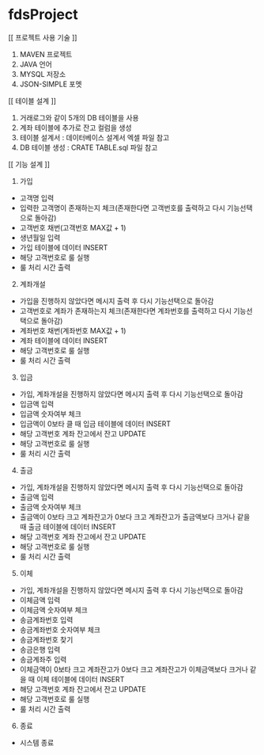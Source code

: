 # fdsProject
[[ 프로젝트 사용 기술 ]]
1. MAVEN 프로젝트
2. JAVA 언어
3. MYSQL 저장소
4. JSON-SIMPLE 포멧


[[ 테이블 설계 ]]
1. 거래로그와 같이 5개의 DB 테이블을 사용
2. 계좌 테이블에 추가로 잔고 컬럼을 생성
3. 테이블 설계서 : 데이터베이스 설계서 엑셀 파일 참고
4. DB 테이블 생성 : CRATE TABLE.sql 파일 참고


[[ 기능 설계 ]]
1. 가입
  - 고객명 입력
  - 입력한 고객명이 존재하는지 체크(존재한다면 고객번호를 출력하고 다시 기능선택으로 돌아감)
  - 고객번호 채번(고객번호 MAX값 + 1)
  - 생년월일 입력
  - 가입 테이블에 데이터 INSERT
  - 해당 고객번호로 룰 실행
  - 룰 처리 시간 출력


2. 계좌개설
  - 가입을 진행하지 않았다면 메시지 출력 후 다시 기능선택으로 돌아감
  - 고객번호로 계좌가 존재하는지 체크(존재한다면 계좌번호를 출력하고 다시 기능선택으로 돌아감)
  - 계좌번호 채번(계좌번호 MAX값 + 1)
  - 계좌 테이블에 데이터 INSERT
  - 해당 고객번호로 룰 실행
  - 룰 처리 시간 출력


3. 입금
  - 가입, 계좌개설을 진행하지 않았다면 메시지 출력 후 다시 기능선택으로 돌아감
  - 입금액 입력
  - 입금액 숫자여부 체크
  - 입금액이 0보타 클 때 입금 테이블에 데이터 INSERT
  - 해당 고객번호 계좌 잔고에서 잔고 UPDATE
  - 해당 고객번호로 룰 실행
  - 룰 처리 시간 출력


4. 출금
  - 가입, 계좌개설을 진행하지 않았다면 메시지 출력 후 다시 기능선택으로 돌아감
  - 출금액 입력
  - 출금액 숫자여부 체크
  - 출금액이 0보타 크고 계좌잔고가 0보다 크고 계좌잔고가 출금액보다 크거나 같을 때 출금 테이블에 데이터 INSERT
  - 해당 고객번호 계좌 잔고에서 잔고 UPDATE
  - 해당 고객번호로 룰 실행
  - 룰 처리 시간 출력


5. 이체
  - 가입, 계좌개설을 진행하지 않았다면 메시지 출력 후 다시 기능선택으로 돌아감
  - 이체금액 입력
  - 이체금액 숫자여부 체크
  - 송금계좌번호 입력
  - 송금계좌번호 숫자여부 체크
  - 송금계좌번호 찾기
  - 송금은행 입력
  - 송금계좌주 입력
  - 이체금액이 0보타 크고 계좌잔고가 0보다 크고 계좌잔고가 이체금액보다 크거나 같을 때 이체 테이블에 데이터 INSERT
  - 해당 고객번호 계좌 잔고에서 잔고 UPDATE
  - 해당 고객번호로 룰 실행
  - 룰 처리 시간 출력


6. 종료
  - 시스템 종료